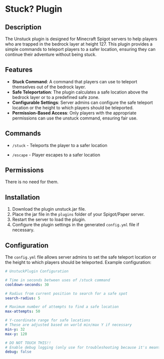 # Stuck? Plugin

## Description
The Unstuck plugin is designed for Minecraft Spigot servers to help players who are trapped in the bedrock layer at height 127. This plugin provides a simple commands to teleport players to a safer location, ensuring they can continue their adventure without being stuck. 

## Features
- **Stuck Command**: A command that players can use to teleport themselves out of the bedrock layer.
- **Safe Teleportation**: The plugin calculates a safe location above the bedrock layer or to a predefined safe zone.
- **Configurable Settings**: Server admins can configure the safe teleport location or the height to which players should be teleported.
- **Permission-Based Access**: Only players with the appropriate permissions can use the unstuck command, ensuring fair use.

## Commands
- `/stuck` - Teleports the player to a safer location

- `/escape` - Player escapes to a safer location

## Permissions
There is no need for them.

## Installation
1. Download the plugin unstuck.jar file.
2. Place the jar file in the `plugins` folder of your Spigot/Paper server.
3. Restart the server to load the plugin.
4. Configure the plugin settings in the generated `config.yml` file if necessary.

## Configuration
The `config.yml` file allows server admins to set the safe teleport location or the height to which players should be teleported. Example configuration:
```yaml
# UnstuckPlugin Configuration

# Time in seconds between uses of /stuck command
cooldown-seconds: 30

# Radius from current position to search for a safe spot
search-radius: 5

# Maximum number of attempts to find a safe location
max-attempts: 50

# Y-coordinate range for safe locations
# These are adjusted based on world min/max Y if necessary
min-y: 32
max-y: 120

# DO NOT TOUCH THIS!!
# Enable debug logging (only use for troubleshooting because it's meant for collecting log files)
debug: false
